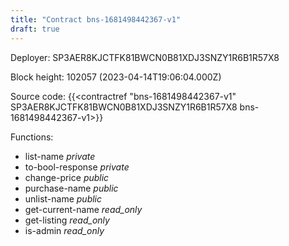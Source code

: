 ```yaml
---
title: "Contract bns-1681498442367-v1"
draft: true
---
```

Deployer: SP3AER8KJCTFK81BWCN0B81XDJ3SNZY1R6B1R57X8


 



Block height: 102057 (2023-04-14T19:06:04.000Z)

Source code: {{<contractref "bns-1681498442367-v1" SP3AER8KJCTFK81BWCN0B81XDJ3SNZY1R6B1R57X8 bns-1681498442367-v1>}}

Functions:

* list-name _private_
* to-bool-response _private_
* change-price _public_
* purchase-name _public_
* unlist-name _public_
* get-current-name _read_only_
* get-listing _read_only_
* is-admin _read_only_
